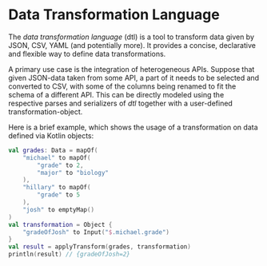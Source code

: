 # Data Transformation Language

The _data transformation language_ (dtl) is a tool to transform data given by JSON, CSV, YAML (and potentially more).
It provides a concise, declarative and flexible way to define data transformations.

A primary use case is the integration of heterogeneous APIs. Suppose that given JSON-data taken from some API,
a part of it needs to be selected and converted to CSV, with some of the columns being renamed to fit the schema of 
a different API.
This can be directly modeled using the respective parses and serializers of _dtl_ together 
with a user-defined transformation-object.

Here is a brief example, which shows the usage of a transformation on data defined via Kotlin objects:
```kotlin
val grades: Data = mapOf(
    "michael" to mapOf(
        "grade" to 2,
        "major" to "biology"
    ),
    "hillary" to mapOf(
        "grade" to 5
    ),
    "josh" to emptyMap()
)
val transformation = Object {
    "gradeOfJosh" to Input("$.michael.grade")
}
val result = applyTransform(grades, transformation)
println(result) // {gradeOfJosh=2}
 ```

